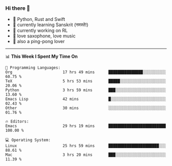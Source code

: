 ### Hi there 👋

- 📙 Python, Rust and Swift
- 🌱 currently learning Sanskrit (नमस्ते!)
- 🔭 currently working on RL
- 🎷 love saxophone, love music
- 🏓 also a ping-pong lover

<!--
**ZiqinGong/ZiqinGong** is a ✨ _special_ ✨ repository because its `README.md` (this file) appears on your GitHub profile.

Here are some ideas to get you started:

- 🔭 I’m currently working on ...
- 🌱 I’m currently learning ...
- 👯 I’m looking to collaborate on ...
- 🤔 I’m looking for help with ...
- 💬 Ask me about ...
- 📫 gongzq0301@sjtu.edu.cn
- 😄 Pronouns: ...
- ⚡ Fun fact: ...
-->

---

<!--START_SECTION:waka-->
📊 **This Week I Spent My Time On** 

```text
💬 Programming Languages: 
Org                      17 hrs 49 mins      ███████████████░░░░░░░░░░   60.75 % 
TeX                      5 hrs 53 mins       █████░░░░░░░░░░░░░░░░░░░░   20.06 % 
Python                   3 hrs 59 mins       ███░░░░░░░░░░░░░░░░░░░░░░   13.60 % 
Emacs Lisp               42 mins             █░░░░░░░░░░░░░░░░░░░░░░░░   02.43 % 
Other                    30 mins             ░░░░░░░░░░░░░░░░░░░░░░░░░   01.76 % 

🔥 Editors: 
Emacs                    29 hrs 19 mins      █████████████████████████   100.00 % 

💻 Operating System: 
Linux                    25 hrs 59 mins      ██████████████████████░░░   88.61 % 
Mac                      3 hrs 20 mins       ███░░░░░░░░░░░░░░░░░░░░░░   11.39 % 
```


<!--END_SECTION:waka-->
